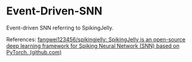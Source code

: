 # Event-Driven-SNN
Event-driven SNN referring to SpikingJelly.

References:
[fangwei123456/spikingjelly: SpikingJelly is an open-source deep learning framework for Spiking Neural Network (SNN) based on PyTorch. (github.com)](https://github.com/fangwei123456/spikingjelly)
